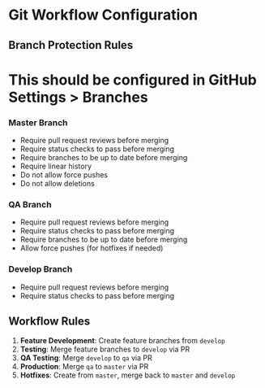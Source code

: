 # Git Workflow Configuration

## Branch Protection Rules
# This should be configured in GitHub Settings > Branches

### Master Branch
- Require pull request reviews before merging
- Require status checks to pass before merging
- Require branches to be up to date before merging
- Require linear history
- Do not allow force pushes
- Do not allow deletions

### QA Branch  
- Require pull request reviews before merging
- Require status checks to pass before merging
- Require branches to be up to date before merging
- Allow force pushes (for hotfixes if needed)

### Develop Branch
- Require pull request reviews before merging
- Require status checks to pass before merging

## Workflow Rules
1. **Feature Development**: Create feature branches from `develop`
2. **Testing**: Merge feature branches to `develop` via PR
3. **QA Testing**: Merge `develop` to `qa` via PR
4. **Production**: Merge `qa` to `master` via PR
5. **Hotfixes**: Create from `master`, merge back to `master` and `develop`
